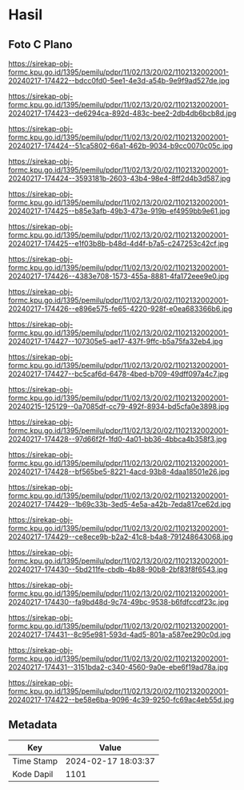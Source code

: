 # Hasil

## Foto C Plano

https://sirekap-obj-formc.kpu.go.id/1395/pemilu/pdpr/11/02/13/20/02/1102132002001-20240217-174422--bdcc0fd0-5ee1-4e3d-a54b-9e9f9ad527de.jpg

https://sirekap-obj-formc.kpu.go.id/1395/pemilu/pdpr/11/02/13/20/02/1102132002001-20240217-174423--de6294ca-892d-483c-bee2-2db4db6bcb8d.jpg

https://sirekap-obj-formc.kpu.go.id/1395/pemilu/pdpr/11/02/13/20/02/1102132002001-20240217-174424--51ca5802-66a1-462b-9034-b9cc0070c05c.jpg

https://sirekap-obj-formc.kpu.go.id/1395/pemilu/pdpr/11/02/13/20/02/1102132002001-20240217-174424--3593181b-2603-43b4-98e4-8ff2d4b3d587.jpg

https://sirekap-obj-formc.kpu.go.id/1395/pemilu/pdpr/11/02/13/20/02/1102132002001-20240217-174425--b85e3afb-49b3-473e-919b-ef4959bb9e61.jpg

https://sirekap-obj-formc.kpu.go.id/1395/pemilu/pdpr/11/02/13/20/02/1102132002001-20240217-174425--e1f03b8b-b48d-4d4f-b7a5-c247253c42cf.jpg

https://sirekap-obj-formc.kpu.go.id/1395/pemilu/pdpr/11/02/13/20/02/1102132002001-20240217-174426--4383e708-1573-455a-8881-4fa172eee9e0.jpg

https://sirekap-obj-formc.kpu.go.id/1395/pemilu/pdpr/11/02/13/20/02/1102132002001-20240217-174426--e896e575-fe65-4220-928f-e0ea683366b6.jpg

https://sirekap-obj-formc.kpu.go.id/1395/pemilu/pdpr/11/02/13/20/02/1102132002001-20240217-174427--107305e5-ae17-437f-9ffc-b5a75fa32eb4.jpg

https://sirekap-obj-formc.kpu.go.id/1395/pemilu/pdpr/11/02/13/20/02/1102132002001-20240217-174427--bc5caf6d-6478-4bed-b709-49dff097a4c7.jpg

https://sirekap-obj-formc.kpu.go.id/1395/pemilu/pdpr/11/02/13/20/02/1102132002001-20240215-125129--0a7085df-cc79-492f-8934-bd5cfa0e3898.jpg

https://sirekap-obj-formc.kpu.go.id/1395/pemilu/pdpr/11/02/13/20/02/1102132002001-20240217-174428--97d66f2f-1fd0-4a01-bb36-4bbca4b358f3.jpg

https://sirekap-obj-formc.kpu.go.id/1395/pemilu/pdpr/11/02/13/20/02/1102132002001-20240217-174428--bf565be5-8221-4acd-93b8-4daa18501e26.jpg

https://sirekap-obj-formc.kpu.go.id/1395/pemilu/pdpr/11/02/13/20/02/1102132002001-20240217-174429--1b69c33b-3ed5-4e5a-a42b-7eda817ce62d.jpg

https://sirekap-obj-formc.kpu.go.id/1395/pemilu/pdpr/11/02/13/20/02/1102132002001-20240217-174429--ce8ece9b-b2a2-41c8-b4a8-791248643068.jpg

https://sirekap-obj-formc.kpu.go.id/1395/pemilu/pdpr/11/02/13/20/02/1102132002001-20240217-174430--5bd211fe-cbdb-4b88-90b8-2bf83f8f6543.jpg

https://sirekap-obj-formc.kpu.go.id/1395/pemilu/pdpr/11/02/13/20/02/1102132002001-20240217-174430--fa9bd48d-9c74-49bc-9538-b6fdfccdf23c.jpg

https://sirekap-obj-formc.kpu.go.id/1395/pemilu/pdpr/11/02/13/20/02/1102132002001-20240217-174431--8c95e981-593d-4ad5-801a-a587ee290c0d.jpg

https://sirekap-obj-formc.kpu.go.id/1395/pemilu/pdpr/11/02/13/20/02/1102132002001-20240217-174431--3151bda2-c340-4560-9a0e-ebe6f19ad78a.jpg

https://sirekap-obj-formc.kpu.go.id/1395/pemilu/pdpr/11/02/13/20/02/1102132002001-20240217-174422--be58e6ba-9096-4c39-9250-fc69ac4eb55d.jpg


## Metadata

| Key        | Value               |
| ---------- | ------------------- |
| Time Stamp | 2024-02-17 18:03:37 |
| Kode Dapil | 1101                |



